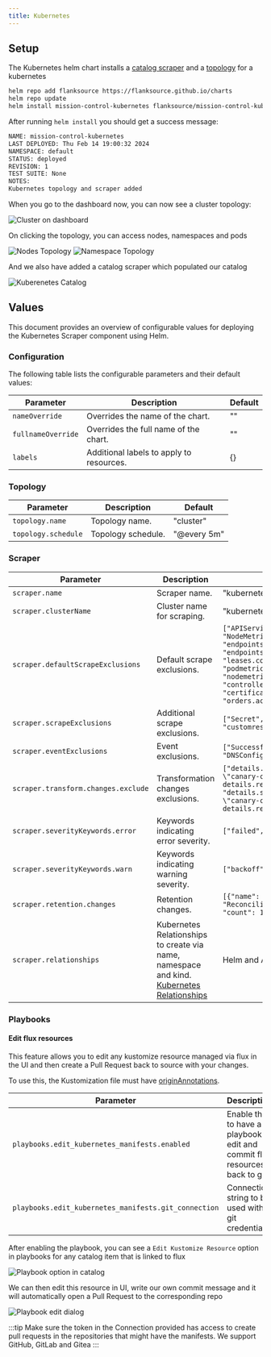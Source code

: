 ```yaml
---
title: Kubernetes
---
```


## Setup

The Kubernetes helm chart installs a [catalog scraper](/config-db/scrapers/kubernetes) and a [topology](/topology/examples/kubernetes) for a kubernetes

```sh
helm repo add flanksource https://flanksource.github.io/charts
helm repo update
helm install mission-control-kubernetes flanksource/mission-control-kubernetes
```

After running `helm install` you should get a success message:

```sh
NAME: mission-control-kubernetes
LAST DEPLOYED: Thu Feb 14 19:00:32 2024
NAMESPACE: default
STATUS: deployed
REVISION: 1
TEST SUITE: None
NOTES:
Kubernetes topology and scraper added
```

When you go to the dashboard now, you can now see a cluster topology:

![Cluster on dashboard](/img/kubernetes-registry-dashboard.png)

On clicking the topology, you can access nodes, namespaces and pods

![Nodes Topology](/img/kubernetes-registry-node-component.png)
![Namespace Topology](/img/kubernetes-registry-namespace-component.png)

And we also have added a catalog scraper which populated our catalog

![Kuberenetes Catalog](/img/kubernetes-registry-catalog-scraper.png)

## Values

This document provides an overview of configurable values for deploying the Kubernetes Scraper component using Helm.

### Configuration

The following table lists the configurable parameters and their default values:

| Parameter | Description | Default |
| --- | --- | --- |
| `nameOverride` | Overrides the name of the chart. | "" |
| `fullnameOverride` | Overrides the full name of the chart. | "" |
| `labels` | Additional labels to apply to resources. | {} |

### Topology

| Parameter | Description | Default |
| --- | --- | --- |
| `topology.name` | Topology name. | "cluster" |
| `topology.schedule` | Topology schedule. | "@every 5m" |

### Scraper

| Parameter | Description | Default |
| --- | --- | --- |
| `scraper.name` | Scraper name. | "kubernetes" |
| `scraper.clusterName` | Cluster name for scraping. | "kubernetes" |
| `scraper.defaultScrapeExclusions` | Default scrape exclusions. | `["APIService", "PodMetrics", "NodeMetrics", "endpoints.discovery.k8s.io", "endpointslices.discovery.k8s.io", "leases.coordination.k8s.io", "podmetrics.metrics.k8s.io", "nodemetrics.metrics.k8s.io", "controllerrevision", "certificaterequest", "orders.acme.cert-manager.io"]` |
| `scraper.scrapeExclusions` | Additional scrape exclusions. | `["Secret", "customresourcedefinition"]` |
| `scraper.eventExclusions` | Event exclusions. | `["SuccessfulCreate", "Created", "DNSConfigForming"]` |
| `scraper.transform.changes.exclude` | Transformation changes exclusions. | `["details.source.component == \"canary-checker\" && details.reason == \"Failed\"", "details.source.component == \"canary-checker\" && details.reason == \"Succeeded\""]` |
| `scraper.severityKeywords.error` | Keywords indicating error severity. | `["failed", "error"]` |
| `scraper.severityKeywords.warn` | Keywords indicating warning severity. | `["backoff", "nodeoutofmemory"]` |
| `scraper.retention.changes` | Retention changes. | `[{"name": "ReconciliationSucceeded", "count": 10}]` |
| `scraper.relationships` | Kubernetes Relationships to create via name, namespace and kind. [Kubernetes Relationships](/config-db/scrapers/kubernetes#kubernetesrelationships) | Helm and Argo |


### Playbooks

#### Edit flux resources

This feature allows you to edit any kustomize resource managed via flux in the UI and then create a Pull Request back to source with your changes.

To use this, the Kustomization file must have [originAnnotations](https://kubectl.docs.kubernetes.io/references/kustomize/kustomization/buildmetadata/#origin-annotation).

| Parameter | Description | Schema | Default |
| --- | --- | --- | --- |
| `playbooks.edit_kubernetes_manifests.enabled` | Enable this to have a playbook to edit and commit flux resources back to git | bool | `false`
| `playbooks.edit_kubernetes_manifests.git_connection` | Connection string to be used with git credentials | [Connection](/reference/connections/git) | `""`

After enabling the playbook, you can see a `Edit Kustomize Resource` option in playbooks for any catalog item that is linked to flux

![Playbook option in catalog](/img/kubernetes-registry-playbook-edit-catalog-option.png)

We can then edit this resource in UI, write our own commit message and it will automatically open a Pull Request to the corresponding repo

![Playbook edit dialog](/img/kubernetes-registry-playbook-edit-catalog-dialog.png)

:::tip
Make sure the token in the Connection provided has access to create pull requests in the repositories that might have the manifests. We support GitHub, GitLab and Gitea
:::
